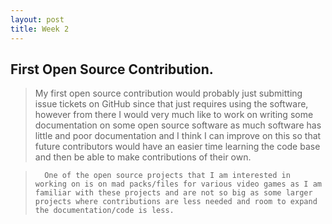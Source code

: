 ```yaml
---
layout: post
title: Week 2
---
```


## First Open Source Contribution.

> 	My first open source contribution would probably just submitting issue tickets on GitHub since that just requires using the software, however from there I would very much like to work on writing some documentation on some open source software as much software has little and poor documentation and I think I can improve on this so that future contributors would have an easier time learning the code base and then be able to make contributions of their own. 

>   	One of the open source projects that I am interested in working on is on mad packs/files for various video games as I am familiar with these projects and are not so big as some larger projects where contributions are less needed and room to expand the documentation/code is less.
